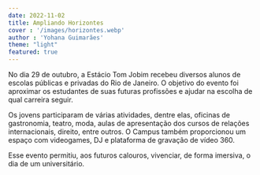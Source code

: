 ```yaml
---
date: 2022-11-02
title: Ampliando Horizontes
cover : '/images/horizontes.webp'
author : 'Yohana Guimarães'
theme: "light"
featured: true
---
```


No dia 29 de outubro, a Estácio Tom Jobim recebeu diversos alunos de escolas públicas e privadas do Rio de Janeiro. O objetivo do evento foi aproximar os estudantes de suas futuras profissões e ajudar na escolha de qual carreira seguir.

Os jovens participaram de várias atividades, dentre elas, oficinas de gastronomia, teatro, moda, aulas de apresentação dos cursos de relações internacionais, direito, entre outros. O Campus também proporcionou um espaço com videogames, DJ e plataforma de gravação de vídeo 360.

Esse evento permitiu, aos futuros calouros, vivenciar, de forma imersiva, o dia de um universitário.